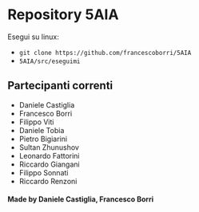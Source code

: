 # Repository 5AIA
Esegui su linux:
- `git clone https://github.com/francescoborri/5AIA`
- `5AIA/src/eseguimi`

## Partecipanti correnti
- Daniele Castiglia
- Francesco Borri
- Filippo Viti
- Daniele Tobia
- Pietro Bigiarini
- Sultan Zhunushov
- Leonardo Fattorini
- Riccardo Giangani
- Filippo Sonnati
- Riccardo Renzoni

#### Made by Daniele Castiglia, Francesco Borri

